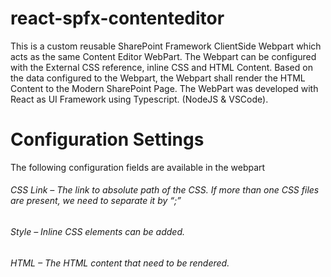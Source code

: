# react-spfx-contenteditor
This is a custom reusable SharePoint Framework ClientSide Webpart which acts as the same Content Editor WebPart. The Webpart can be configured with the External CSS reference, inline CSS and HTML Content. Based on the data configured to the Webpart, the Webpart shall render the HTML Content to the Modern SharePoint Page.
The WebPart was developed with React as UI Framework using Typescript. (NodeJS & VSCode).
 # Configuration Settings
The following configuration fields are available in the webpart
###### CSS Link – The link to absolute path of the CSS. If more than one CSS files are present, we need to separate it by “;”
###### Style – Inline CSS elements can be added.
###### HTML – The HTML content that need to be rendered.

 

